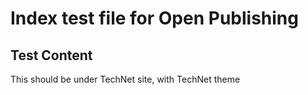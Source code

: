 # Index test file for Open Publishing

## Test Content

This should be under TechNet site, with TechNet theme
